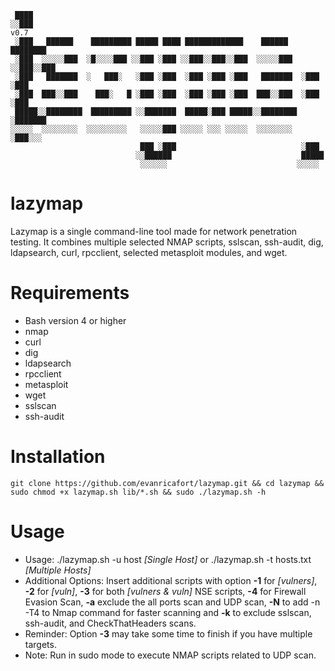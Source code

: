 ```
 ████                                                                     
░░███                                                                     v0.7
 ░███   ██████    █████████ █████ ████ █████████████    ██████   ████████ 
 ░███  ░░░░░███  ░█░░░░███ ░░███ ░███ ░░███░░███░░███  ░░░░░███ ░░███░░███
 ░███   ███████  ░   ███░   ░███ ░███  ░███ ░███ ░███   ███████  ░███ ░███
 ░███  ███░░███    ███░   █ ░███ ░███  ░███ ░███ ░███  ███░░███  ░███ ░███
 █████░░████████  █████████ ░░███████  █████░███ █████░░████████ ░███████ 
░░░░░  ░░░░░░░░  ░░░░░░░░░   ░░░░░███ ░░░░░ ░░░ ░░░░░  ░░░░░░░░  ░███░░░  
                             ███ ░███                            ░███     
                            ░░██████                             █████    
                             ░░░░░░                             ░░░░░     
```

# lazymap

Lazymap is a single command-line tool made for network penetration testing. It combines multiple selected NMAP scripts, sslscan, ssh-audit, dig, ldapsearch, curl, rpcclient, selected metasploit modules, and wget.

# Requirements

- Bash version 4 or higher
- nmap
- curl
- dig
- ldapsearch
- rpcclient
- metasploit
- wget
- sslscan
- ssh-audit
  
# Installation

```
git clone https://github.com/evanricafort/lazymap.git && cd lazymap && sudo chmod +x lazymap.sh lib/*.sh && sudo ./lazymap.sh -h
```

# Usage

- Usage: ./lazymap.sh -u host _[Single Host]_ or ./lazymap.sh -t hosts.txt _[Multiple Hosts]_
- Additional Options: Insert additional scripts with option **-1** for _[vulners]_, **-2** for _[vuln]_, **-3** for both _[vulners & vuln]_ NSE scripts, **-4** for Firewall Evasion Scan, **-a** exclude the all ports scan and UDP scan, **-N** to add -n -T4 to Nmap command for faster scanning and **-k** to exclude sslscan, ssh-audit, and CheckThatHeaders scans.
- Reminder: Option **-3** may take some time to finish if you have multiple targets.
- Note: Run in sudo mode to execute NMAP scripts related to UDP scan.
